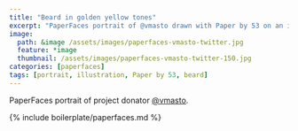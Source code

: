 ```yaml
---
title: "Beard in golden yellow tones"
excerpt: "PaperFaces portrait of @vmasto drawn with Paper by 53 on an iPad."
image: 
  path: &image /assets/images/paperfaces-vmasto-twitter.jpg 
  feature: *image
  thumbnail: /assets/images/paperfaces-vmasto-twitter-150.jpg
categories: [paperfaces]
tags: [portrait, illustration, Paper by 53, beard]
---
```


PaperFaces portrait of project donator [@vmasto](https://twitter.com/vmasto).

{% include boilerplate/paperfaces.md %}
